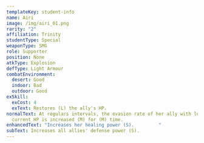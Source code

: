 ```yaml
---
templateKey: student-info
name: Airi
image: /img/airi_01.png
rarity: "2"
affiliation: Trinity
studentType: Special
weaponType: SMG
role: Supporter
position: None
atkType: Explosion
defType: Light Armour
combatEnvironment:
  desert: Good
  indoor: Bad
  outdoor: Good
exSkill:
  exCost: 4
  exText: Restores (L) the ally's HP.
normalText: At regulars intervals, the evasion rate of her ally with lowest
  current HP is increased (M) for (M) time.
enhancedText: "Increases her healing power (S).         "
subText: Increases all allies' defense power (S).
---
```


